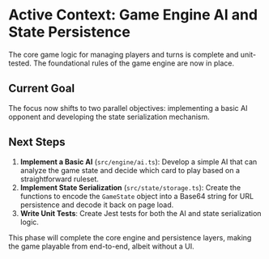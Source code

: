 # Active Context: Game Engine AI and State Persistence

The core game logic for managing players and turns is complete and unit-tested. The foundational rules of the game engine are now in place.

## Current Goal
The focus now shifts to two parallel objectives: implementing a basic AI opponent and developing the state serialization mechanism.

## Next Steps
1.  **Implement a Basic AI** (`src/engine/ai.ts`): Develop a simple AI that can analyze the game state and decide which card to play based on a straightforward ruleset.
2.  **Implement State Serialization** (`src/state/storage.ts`): Create the functions to encode the `GameState` object into a Base64 string for URL persistence and decode it back on page load.
3.  **Write Unit Tests**: Create Jest tests for both the AI and state serialization logic.

This phase will complete the core engine and persistence layers, making the game playable from end-to-end, albeit without a UI. 
